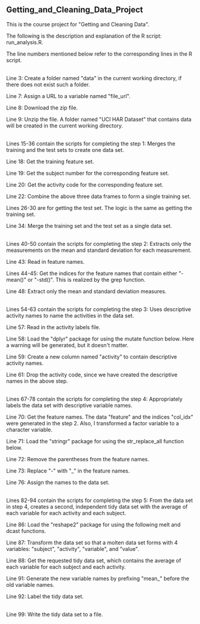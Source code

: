 ## Getting_and_Cleaning_Data_Project
This is the course project for "Getting and Cleaning Data".

The following is the description and explanation of the R script: run_analysis.R.

The line numbers mentioned below refer to the corresponding lines in the R script.


<br>
Line 3: Create a folder named "data" in the current working directory, if there does not exist such a folder. 

Line 7: Assign a URL to a variable named "file_url".

Line 8: Download the zip file.

Line 9: Unzip the file. A folder named "UCI HAR Dataset" that contains data will be created in the current working directory.


<br>
Lines 15-36 contain the scripts for completing the step 1: Merges the training and the test sets to create one data set.

Line 18: Get the training feature set.

Line 19: Get the subject number for the corresponding feature set.

Line 20: Get the activity code for the corresponding feature set.

Line 22: Combine the above three data frames to form a single training set.

Lines 26-30 are for getting the test set. The logic is the same as getting the training set.

Line 34: Merge the training set and the test set as a single data set.


<br>
Lines 40-50 contain the scripts for completing the step 2: Extracts only the measurements on the mean and standard deviation for each measurement.

Line 43: Read in feature names.

Lines 44-45: Get the indices for the feature names that contain either "-mean()" or "-std()". This is realized by the grep function.

Line 48: Extract only the mean and standard deviation measures.


<br>
Lines 54-63 contain the scripts for completing the step 3: Uses descriptive activity names to name the activities in the data set.

Line 57: Read in the activity labels file.

Line 58: Load the "dplyr" package for using the mutate function below. Here a warning will be generated, but it doesn't matter.

Line 59: Create a new column named "activity" to contain descriptive activity names.

Line 61: Drop the activity code, since we have created the descriptive names in the above step.


<br>
Lines 67-78 contain the scripts for completing the step 4: Appropriately labels the data set with descriptive variable names.

Line 70: Get the feature names. The data "feature" and the indices "col_idx" were generated in the step 2. Also, I transformed a factor variable to a character variable.

Line 71: Load the "stringr" package for using the str_replace_all function below.

Line 72: Remove the parentheses from the feature names.

Line 73: Replace "-" with "_" in the feature names.

Line 76: Assign the names to the data set.


<br>
Lines 82-94 contain the scripts for completing the step 5: From the data set in step 4, creates a second, independent tidy data set with the average of each variable for each activity and each subject.

Line 86: Load the "reshape2" package for using the following melt and dcast functions.

Line 87: Transform the data set so that a molten data set forms with 4 variables: "subject", "activity", "variable", and "value".

Line 88: Get the requested tidy data set, which contains the average of each variable for each subject and each activity.

Line 91: Generate the new variable names by prefixing "mean_" before the old variable names.

Line 92: Label the tidy data set.


<br>
Line 99: Write the tidy data set to a file.

